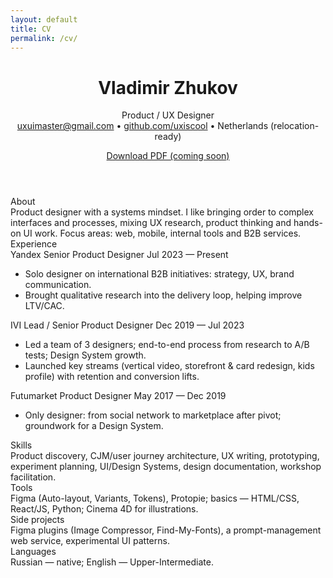 ```yaml
---
layout: default
title: CV
permalink: /cv/
---
```


<div class="container">
  <!-- Heading and contacts -->
  <header class="cv-head">
    <h1 class="cv-name">Vladimir Zhukov</h1>
    <div class="cv-title">Product / UX Designer</div>
    <div class="cv-contacts">
      <a href="mailto:uxuimaster@gmail.com" class="cv-contact">uxuimaster@gmail.com</a>
      <span class="cv-sep">•</span>
      <a href="https://github.com/uxiscool" class="cv-contact" target="_blank" rel="noopener">github.com/uxiscool</a>
      <span class="cv-sep">•</span>
      <span class="cv-contact">Netherlands (relocation-ready)</span>
    </div>
    <!-- Download PDF button — placeholder for now -->
    <p class="cv-download disabled-text">
      <a href="{{ site.baseurl }}/ui/cv.pdf" aria-disabled="true">Download PDF (coming soon)</a>
    </p>
  </header>
  <!-- CV grid: labels on the left, content on the right -->
  <section class="cv-grid">
    <div class="cv-left">About</div>
    <div class="cv-right">
      Product designer with a systems mindset. I like bringing order to complex interfaces and processes, mixing UX research, product thinking and hands-on UI work. Focus areas: web, mobile, internal tools and B2B services.
    </div>
    <div class="cv-left">Experience</div>
    <div class="cv-right">
      <section class="cv-job">
        <div class="cv-job-head">
          <span class="cv-company">Yandex</span>
          <span class="cv-role">Senior Product Designer</span>
          <span class="cv-dates">Jul 2023 — Present</span>
        </div>
        <ul class="cv-bullets">
          <li>Solo designer on international B2B initiatives: strategy, UX, brand communication.</li>
          <li>Brought qualitative research into the delivery loop, helping improve LTV/CAC.</li>
        </ul>
      </section>
      <section class="cv-job">
        <div class="cv-job-head">
          <span class="cv-company">IVI</span>
          <span class="cv-role">Lead / Senior Product Designer</span>
          <span class="cv-dates">Dec 2019 — Jul 2023</span>
        </div>
        <ul class="cv-bullets">
          <li>Led a team of 3 designers; end-to-end process from research to A/B tests; Design System growth.</li>
          <li>Launched key streams (vertical video, storefront & card redesign, kids profile) with retention and conversion lifts.</li>
        </ul>
      </section>
      <section class="cv-job">
        <div class="cv-job-head">
          <span class="cv-company">Futumarket</span>
          <span class="cv-role">Product Designer</span>
          <span class="cv-dates">May 2017 — Dec 2019</span>
        </div>
        <ul class="cv-bullets">
          <li>Only designer: from social network to marketplace after pivot; groundwork for a Design System.</li>
        </ul>
      </section>
    </div>
    <div class="cv-left">Skills</div>
    <div class="cv-right">
      Product discovery, CJM/user journey architecture, UX writing, prototyping, experiment planning, UI/Design Systems, design documentation, workshop facilitation.
    </div>
    <div class="cv-left">Tools</div>
    <div class="cv-right">
      Figma (Auto-layout, Variants, Tokens), Protopie; basics — HTML/CSS, React/JS, Python; Cinema 4D for illustrations.
    </div>
    <div class="cv-left">Side projects</div>
    <div class="cv-right">
      Figma plugins (Image Compressor, Find-My-Fonts), a prompt-management web service, experimental UI patterns.
    </div>
    <div class="cv-left">Languages</div>
    <div class="cv-right">
      Russian — native; English — Upper-Intermediate.
    </div>
  </section>
  <div class="intro-divider"></div>
</div>